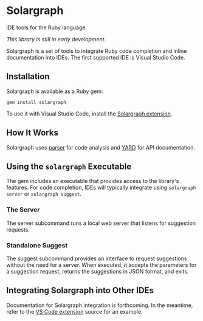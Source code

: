 # Solargraph

IDE tools for the Ruby language.

_This library is still in early development._

Solargraph is a set of tools to integrate Ruby code completion and inline documentation into IDEs. The first supported IDE is Visual Studio Code.

## Installation

Solargraph is available as a Ruby gem:

    gem install solargraph

To use it with Visual Studio Code, install the [Solargraph extension](https://marketplace.visualstudio.com/items?itemName=castwide.solargraph).

## How It Works

Solargraph uses [parser](https://github.com/whitequark/parser) for code analysis and [YARD](https://github.com/lsegal/yard) for API documentation.

## Using the `solargraph` Executable

The gem includes an executable that provides access to the library's features. For code completion, IDEs will typically integrate using `solargraph server` or `solargraph suggest`.

### The Server

The server subcommand runs a local web server that listens for suggestion requests.

### Standalone Suggest

The suggest subcommand provides an interface to request suggestions without the need for a server. When executed, it accepts the parameters for a suggestion request, returns the suggestions in JSON format, and exits.

## Integrating Solargraph into Other IDEs

Documentation for Solargraph integration is forthcoming. In the meantime, refer to the [VS Code extension](https://github.com/castwide/vscode-solargraph) source for an example.
